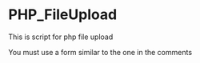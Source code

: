 # PHP_FileUpload
This is script for php file upload

You must use a form similar to the one in the comments
